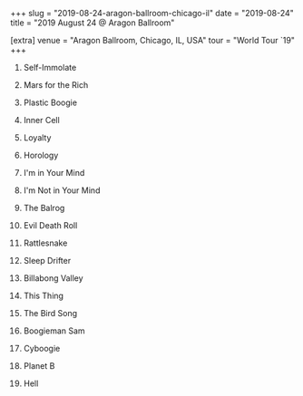 +++
slug = "2019-08-24-aragon-ballroom-chicago-il"
date = "2019-08-24"
title = "2019 August 24 @ Aragon Ballroom"

[extra]
venue = "Aragon Ballroom, Chicago, IL, USA"
tour = "World Tour `19"
+++


 1. Self-Immolate

 2. Mars for the Rich

 3. Plastic Boogie

 4. Inner Cell

 5. Loyalty

 6. Horology

 7. I'm in Your Mind

 8. I'm Not in Your Mind

 9. The Balrog

10. Evil Death Roll

11. Rattlesnake

12. Sleep Drifter

13. Billabong Valley

14. This Thing

15. The Bird Song

16. Boogieman Sam

17. Cyboogie

18. Planet B

19. Hell


